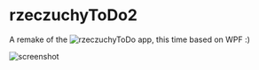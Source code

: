 # rzeczuchyToDo2
A remake of the ![rzeczuchyToDo app](https://github.com/rzeczuchy/rzeczuchyToDo), this time based on WPF :)

![screenshot](https://user-images.githubusercontent.com/57368722/69475712-a0c75c80-0dd0-11ea-86ac-a3ead75f6fd9.png)
